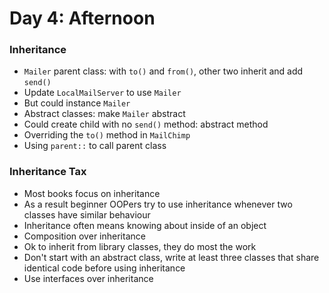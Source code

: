 # Day 4: Afternoon

### Inheritance
- `Mailer` parent class: with `to()` and `from()`, other two inherit and add `send()`
- Update `LocalMailServer` to use `Mailer`
- But could instance `Mailer`
- Abstract classes: make `Mailer` abstract
- Could create child with no `send()` method: abstract method
- Overriding the `to()` method in `MailChimp`
- Using `parent::` to call parent class

### Inheritance Tax
- Most books focus on inheritance
- As a result beginner OOPers try to use inheritance whenever two classes have similar behaviour
- Inheritance often means knowing about inside of an object
- Composition over inheritance
- Ok to inherit from library classes, they do most the work
- Don't start with an abstract class, write at least three classes that share identical code before using inheritance
- Use interfaces over inheritance
